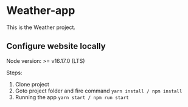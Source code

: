 # Weather-app

This is the Weather project.

## Configure website locally

Node version: >= v16.17.0 (LTS)

Steps:
1. Clone project
2. Goto project folder and fire command `yarn install / npm install`
3. Running the app `yarn start / npm run start `
